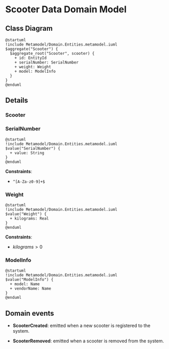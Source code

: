 # Scooter Data Domain Model

## Class Diagram
```plantuml
@startuml
!include Metamodel/Domain.Entities.metamodel.iuml
$aggregate("Scooter") {
  $aggregate_root("Scooter", scooter) {
    + id: EntityId
    + serialNumber: SerialNumber
    + weight: Weight
    + model: ModelInfo
  }
}
@enduml
```

## Details

### Scooter

### SerialNumber
```plantuml
@startuml
!include Metamodel/Domain.Entities.metamodel.iuml
$value("SerialNumber") {
  + value: String
}
@enduml
```
**Constraints**:

- `^[A-Za-z0-9]+$`

### Weight
```plantuml
@startuml
!include Metamodel/Domain.Entities.metamodel.iuml
$value("Weight") {
  + kilograms: Real
}
@enduml
```
**Constraints**:

- $kilograms > 0$


### ModelInfo
```plantuml
@startuml
!include Metamodel/Domain.Entities.metamodel.iuml
$value("ModelInfo") {
  + model: Name
  + vendorName: Name
}
@enduml
```

## Domain events

- **ScooterCreated**: emitted when a new scooter is registered to the system.

- **ScooterRemoved**: emitted when a scooter is removed from the system.